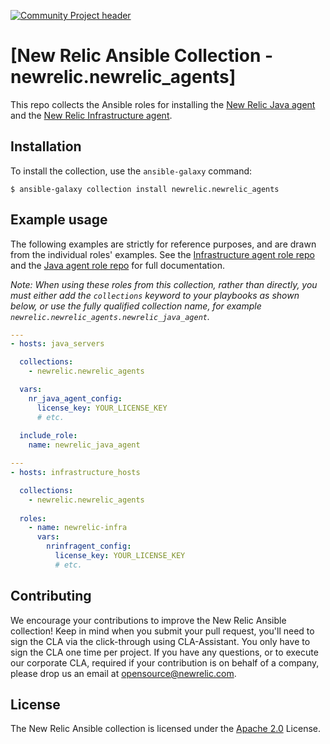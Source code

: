 [![Community Project header](https://github.com/newrelic/opensource-website/raw/master/src/images/categories/Community_Project.png)](https://opensource.newrelic.com/oss-category/#community-project)

# [New Relic Ansible Collection - newrelic.newrelic_agents]

This repo collects the Ansible roles for installing the [New Relic Java agent](https://docs.newrelic.com/docs/agents/java-agent/getting-started/introduction-new-relic-java) and the [New Relic Infrastructure agent](https://docs.newrelic.com/docs/infrastructure/new-relic-infrastructure/get-started/introduction-new-relic-infrastructure).

## Installation

To install the collection, use the `ansible-galaxy` command:

```shell
$ ansible-galaxy collection install newrelic.newrelic_agents
```

## Example usage

The following examples are strictly for reference purposes, and are drawn from the individual roles' examples. See the [Infrastructure agent role repo](https://github.com/newrelic/infrastructure-agent-ansible) and the [Java agent role repo](https://github.com/newrelic/newrelic-java-agent-ansible-role) for full documentation.

*Note: When using these roles from this collection, rather than directly, you must either add the `collections` keyword to your playbooks as shown below, or use the fully qualified collection name, for example `newrelic.newrelic_agents.newrelic_java_agent`.*

```yaml
---
- hosts: java_servers

  collections:
    - newrelic.newrelic_agents

  vars:
    nr_java_agent_config:
      license_key: YOUR_LICENSE_KEY
      # etc.
  
  include_role:
    name: newrelic_java_agent
```

```yaml
---
- hosts: infrastructure_hosts

  collections: 
    - newrelic.newrelic_agents
  
  roles:
    - name: newrelic-infra
      vars:
        nrinfragent_config:
          license_key: YOUR_LICENSE_KEY
          # etc.
```

## Contributing
We encourage your contributions to improve the New Relic Ansible collection! Keep in mind when you submit your pull request, you'll need to sign the CLA via the click-through using CLA-Assistant. You only have to sign the CLA one time per project.
If you have any questions, or to execute our corporate CLA, required if your contribution is on behalf of a company,  please drop us an email at opensource@newrelic.com.

## License
The New Relic Ansible collection is licensed under the [Apache 2.0](http://apache.org/licenses/LICENSE-2.0.txt) License.
